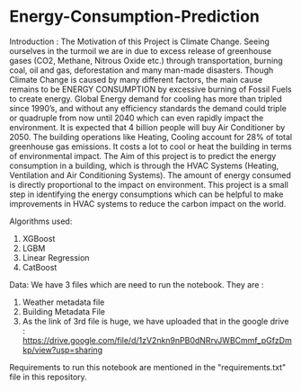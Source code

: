 # Energy-Consumption-Prediction

Introduction :
The Motivation of this Project is Climate Change. Seeing ourselves in the turmoil we are in due to excess release of greenhouse gases (CO2, Methane, Nitrous Oxide etc.) through transportation, burning coal, oil and gas, deforestation and many man-made disasters. Though Climate Change is caused by many different factors, the main cause remains to be ENERGY CONSUMPTION by excessive burning of Fossil Fuels to create energy. Global Energy demand for cooling has more than tripled since 1990’s, and without any efficiency standards the demand could triple or quadruple from now until 2040 which can even rapidly impact the environment. It is expected that 4 billion people will buy Air Conditioner by 2050. The building operations like Heating, Cooling account for 28% of total greenhouse gas emissions. It costs a lot to cool or heat the building in terms of environmental impact. The Aim of this project is to predict the energy consumption in a building, which is through the HVAC Systems (Heating, Ventilation and Air Conditioning Systems). The amount of energy consumed is directly proportional to the impact on environment. This project is a small step in identifying the energy consumptions which can be helpful to make improvements in HVAC systems to reduce the carbon impact on the world.

Algorithms used:
1) XGBoost
2) LGBM
3) Linear Regression
4) CatBoost

Data:
We have 3 files which are need to run the notebook.
They are :
1) Weather metadata file
2) Building Metadata File
3) As the link of 3rd file is huge, we have uploaded that in the google drive : https://drive.google.com/file/d/1zV2nkn9nPB0dNRrvJWBCmmf_pGfzDmkp/view?usp=sharing

Requirements to run this notebook are mentioned in the "requirements.txt" file in this repository.
